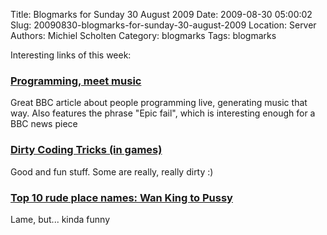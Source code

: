 Title: Blogmarks for Sunday 30 August 2009
Date: 2009-08-30 05:00:02
Slug: 20090830-blogmarks-for-sunday-30-august-2009
Location: Server
Authors: Michiel Scholten
Category: blogmarks
Tags: blogmarks

<p>Interesting links of this week:</p>
<h3><a href="http://news.bbc.co.uk/2/hi/technology/8221235.stm">Programming, meet music</a></h3>
<p>Great BBC article about people programming live, generating music that way. Also features the phrase "Epic fail", which is interesting enough for a BBC news piece</p>
<h3><a href="http://www.gamasutra.com/view/feature/4111/dirty_coding_tricks.php">Dirty Coding Tricks (in games)</a></h3>
<p>Good and fun stuff. Some are really, really dirty :)</p>
<h3><a href="http://newslite.tv/2009/08/23/top-10-rude-place-names-wan-ki.html">Top 10 rude place names: Wan King to Pussy</a></h3>
<p>Lame, but... kinda funny</p>
